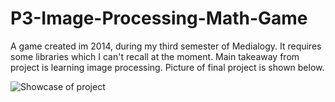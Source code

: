 # P3-Image-Processing-Math-Game
A game created im 2014, during my third semester of Medialogy. It requires some libraries which I can't recall at the moment. Main takeaway from project is learning image processing. Picture of final project is shown below.

![Showcase of project](https://github.com/TandersT/P3-Image-Processing-Math-Game/blob/master/showcase.png)
